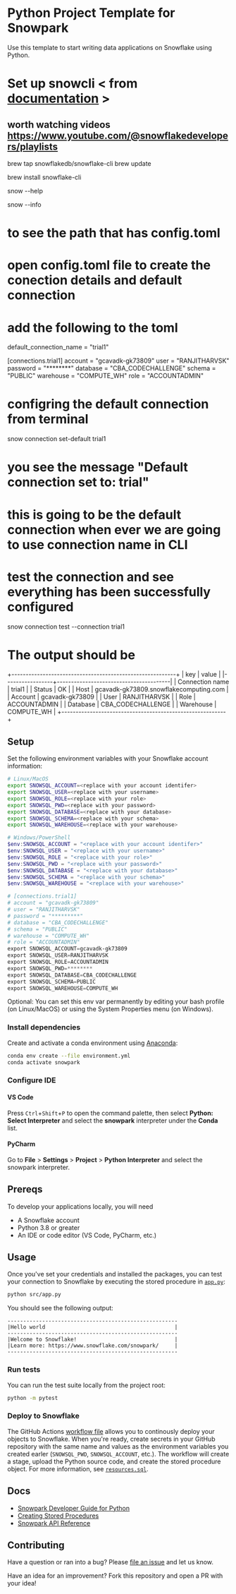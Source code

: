 # Python Project Template for Snowpark

Use this template to start writing data applications on Snowflake using Python.

# Set up snowcli < from [documentation](https://docs.snowflake.com/en/developer-guide/snowflake-cli-v2/installation/installation) >
## worth watching videos https://www.youtube.com/@snowflakedevelopers/playlists

brew tap snowflakedb/snowflake-cli
brew update

brew install snowflake-cli

snow --help

snow --info  
# to see the path that has config.toml
# open config.toml file to create the conection details and default connection
# add the following to the toml

default_connection_name = "trial1"

[connections.trial1]
account = "gcavadk-gk73809"
user = "RANJITHARVSK"
password = "********"
database = "CBA_CODECHALLENGE"
schema = "PUBLIC"
warehouse = "COMPUTE_WH"
role = "ACCOUNTADMIN"


# configring the default connection from terminal
snow connection set-default trial1
# you see the message "Default connection set to: trial"
# this is going to be the default connection when ever we are going to use connection name in CLI

# test the connection and see everything has been successfully configured
snow connection test --connection trial1
# The output should be
+----------------------------------------------------------+
| key             | value                                  |
|-----------------+----------------------------------------|
| Connection name | trial1                                 |
| Status          | OK                                     |
| Host            | gcavadk-gk73809.snowflakecomputing.com |
| Account         | gcavadk-gk73809                        |
| User            | RANJITHARVSK                           |
| Role            | ACCOUNTADMIN                           |
| Database        | CBA_CODECHALLENGE                      |
| Warehouse       | COMPUTE_WH                             |
+----------------------------------------------------------+



## Setup

Set the following environment variables with your Snowflake account information:

```bash
# Linux/MacOS
export SNOWSQL_ACCOUNT=<replace with your account identifer>
export SNOWSQL_USER=<replace with your username>
export SNOWSQL_ROLE=<replace with your role>
export SNOWSQL_PWD=<replace with your password>
export SNOWSQL_DATABASE=<replace with your database>
export SNOWSQL_SCHEMA=<replace with your schema>
export SNOWSQL_WAREHOUSE=<replace with your warehouse>
```

```powershell
# Windows/PowerShell
$env:SNOWSQL_ACCOUNT = "<replace with your account identifer>"
$env:SNOWSQL_USER = "<replace with your username>"
$env:SNOWSQL_ROLE = "<replace with your role>"
$env:SNOWSQL_PWD = "<replace with your password>"
$env:SNOWSQL_DATABASE = "<replace with your database>"
$env:SNOWSQL_SCHEMA = "<replace with your schema>"
$env:SNOWSQL_WAREHOUSE = "<replace with your warehouse>"

# [connections.trial1]
# account = "gcavadk-gk73809"
# user = "RANJITHARVSK"
# password = "*********"
# database = "CBA_CODECHALLENGE"
# schema = "PUBLIC"
# warehouse = "COMPUTE_WH"
# role = "ACCOUNTADMIN"
export SNOWSQL_ACCOUNT=gcavadk-gk73809
export SNOWSQL_USER=RANJITHARVSK
export SNOWSQL_ROLE=ACCOUNTADMIN
export SNOWSQL_PWD=********
export SNOWSQL_DATABASE=CBA_CODECHALLENGE
export SNOWSQL_SCHEMA=PUBLIC
export SNOWSQL_WAREHOUSE=COMPUTE_WH

```

Optional: You can set this env var permanently by editing your bash profile (on Linux/MacOS) or 
using the System Properties menu (on Windows).

### Install dependencies

Create and activate a conda environment using [Anaconda](https://conda.io/projects/conda/en/latest/user-guide/tasks/manage-environments.html#creating-an-environment-with-commands):

```bash
conda env create --file environment.yml
conda activate snowpark
```

### Configure IDE

#### VS Code

Press `Ctrl`+`Shift`+`P` to open the command palette, then select **Python: Select Interpreter** and select the **snowpark** interpreter under the **Conda** list.

#### PyCharm

Go to **File** > **Settings** > **Project** > **Python Interpreter** and select the snowpark interpreter.

## Prereqs

To develop your applications locally, you will need

- A Snowflake account
- Python 3.8 or greater
- An IDE or code editor (VS Code, PyCharm, etc.)

## Usage

Once you've set your credentials and installed the packages, you can test your connection to Snowflake by executing the stored procedure in [`app.py`](src/procs/app.py):

```bash
python src/app.py
```

You should see the following output:

```
------------------------------------------------------
|Hello world                                         |
------------------------------------------------------
|Welcome to Snowflake!                               |
|Learn more: https://www.snowflake.com/snowpark/     |
------------------------------------------------------
```

### Run tests

You can run the test suite locally from the project root:

```bash
python -m pytest
```

### Deploy to Snowflake

The GitHub Actions [workflow file](.github/workflows/build-and-deploy.yml) allows you to continously deploy your objects to Snowflake. When you're ready,
create secrets in your GitHub repository with the same name and values as the environment variables you created earler (`SNOWSQL_PWD`, `SNOWSQL_ACCOUNT`, etc.). The workflow will create a stage, upload the Python source code, and create the stored procedure object. For more information, see [`resources.sql`](resources.sql).

## Docs

- [Snowpark Developer Guide for Python](https://docs.snowflake.com/en/developer-guide/snowpark/python/index)
- [Creating Stored Procedures](https://docs.snowflake.com/en/developer-guide/snowpark/python/creating-sprocs)
- [Snowpark API Reference](https://docs.snowflake.com/developer-guide/snowpark/reference/python/index.html)

## Contributing

Have a question or ran into a bug? Please [file an issue](https://github.com/Snowflake-Labs/snowpark-python-template/issues/new) and let us know.

Have an idea for an improvement? Fork this repository and open a PR with your idea!
